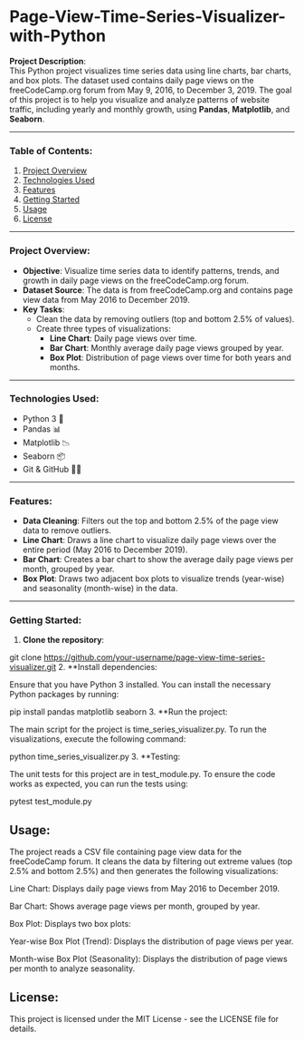 # Page-View-Time-Series-Visualizer-with-Python


**Project Description**:  
This Python project visualizes time series data using line charts, bar charts, and box plots. The dataset used contains daily page views on the freeCodeCamp.org forum from May 9, 2016, to December 3, 2019. The goal of this project is to help you visualize and analyze patterns of website traffic, including yearly and monthly growth, using **Pandas**, **Matplotlib**, and **Seaborn**.

---

### **Table of Contents**:
1. [Project Overview](#project-overview)
2. [Technologies Used](#technologies-used)
3. [Features](#features)
4. [Getting Started](#getting-started)
5. [Usage](#usage)
6. [License](#license)

---

### **Project Overview**:
- **Objective**: Visualize time series data to identify patterns, trends, and growth in daily page views on the freeCodeCamp.org forum.
- **Dataset Source**: The data is from freeCodeCamp.org and contains page view data from May 2016 to December 2019.
- **Key Tasks**: 
  - Clean the data by removing outliers (top and bottom 2.5% of values).
  - Create three types of visualizations:
    - **Line Chart**: Daily page views over time.
    - **Bar Chart**: Monthly average daily page views grouped by year.
    - **Box Plot**: Distribution of page views over time for both years and months.

---

### **Technologies Used**:
- Python 3 🐍
- Pandas 📊
- Matplotlib 📉
- Seaborn 📦
- Git & GitHub 🦸‍♀️

---

### **Features**:
- **Data Cleaning**: Filters out the top and bottom 2.5% of the page view data to remove outliers.
- **Line Chart**: Draws a line chart to visualize daily page views over the entire period (May 2016 to December 2019).
- **Bar Chart**: Creates a bar chart to show the average daily page views per month, grouped by year.
- **Box Plot**: Draws two adjacent box plots to visualize trends (year-wise) and seasonality (month-wise) in the data.
  
---

### **Getting Started**:

1. **Clone the repository**:

 
git clone https://github.com/your-username/page-view-time-series-visualizer.git
2. **Install dependencies:

Ensure that you have Python 3 installed. You can install the necessary Python packages by running:

 
pip install pandas matplotlib seaborn
3. **Run the project:

The main script for the project is time_series_visualizer.py. To run the visualizations, execute the following command:
 
python time_series_visualizer.py
3. **Testing:

The unit tests for this project are in test_module.py. To ensure the code works as expected, you can run the tests using:

 
pytest test_module.py
## **Usage:**
The project reads a CSV file containing page view data for the freeCodeCamp forum. It cleans the data by filtering out extreme values (top 2.5% and bottom 2.5%) and then generates the following visualizations:

Line Chart: Displays daily page views from May 2016 to December 2019.

Bar Chart: Shows average page views per month, grouped by year.

Box Plot: Displays two box plots:

Year-wise Box Plot (Trend): Displays the distribution of page views per year.

Month-wise Box Plot (Seasonality): Displays the distribution of page views per month to analyze seasonality.

## **License:**
This project is licensed under the MIT License - see the LICENSE file for details.

